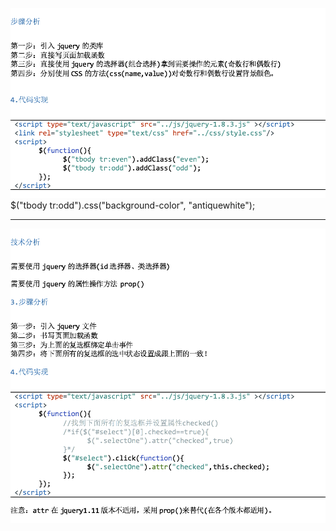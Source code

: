 ![](/assets1/import.png)  
 $\("tbody tr:odd"\).css\("background-color", "antiquewhite"\);



---

![](/assets3/import.png)

